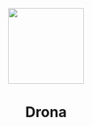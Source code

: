<p align='center'>
<img src="https://res.cloudinary.com/dguy8qpzi/image/upload/v1635841133/DRONA_LOGO_PNG_gdwmlh.png" height='150' />
<h1 align='center'>Drona</h1>
</p>
